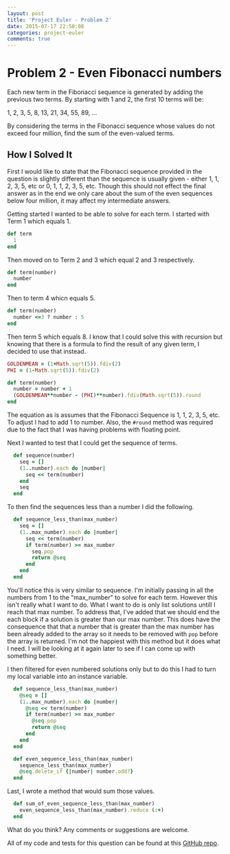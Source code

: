 ```yaml
---
layout: post
title: 'Project Euler - Problem 2'
date: 2015-07-17 22:50:08
categories: project-euler
comments: true
---
```

# Problem 2 - Even Fibonacci numbers 

Each new term in the Fibonacci sequence is generated by adding the previous two terms. By starting with 1 and 2, the first 10 terms will be:

1, 2, 3, 5, 8, 13, 21, 34, 55, 89, ...

By considering the terms in the Fibonacci sequence whose values do not exceed four million, find the sum of the even-valued terms.
 
## How I Solved It

First I would like to state that the Fibonacci sequence provided in the question is slightly different than the sequence is usually given - either 1, 1, 2, 3, 5, etc or 0, 1, 1, 2, 3, 5, etc. Though this should not effect the final answer as in the end we only care about the sum of the even sequences below four million, it may affect my intermediate answers.

Getting started I wanted to be able to solve for each term. I started with Term 1 which equals 1.

```ruby 
def term
  1
end
```

Then moved on to Term 2 and 3 which equal 2 and 3 respectively. 

```ruby 
def term(number)
  number
end
```

Then to term 4 whicn equals 5.

```ruby 
def term(number)
  number <=3 ? number : 5
end
```

Then term 5 which equals 8. I know that I could solve this with recursion but knowing that there is a formula to find the result of any given term, I decided to use that instead.

```ruby
GOLDENMEAN = (1+Math.sqrt(5)).fdiv(2)
PHI = (1-Math.sqrt(5)).fdiv(2)

def term(number)
  number = number + 1
  (GOLDENMEAN**number - (PHI)**number).fdiv(Math.sqrt(5)).round
end
```

The equation as is assumes that the Fibonacci Sequence is 1, 1, 2, 3, 5, etc. To adjust I had to add 1 to number. Also, the `#round` method was required due to the fact that I was having problems with floating point.  

Next I wanted to test that I could get the sequence of terms.

```ruby
  def sequence(number)
    seq = []
    (1..number).each do |number|
      seq << term(number)
    end
    seq
  end
```

To then find the sequences less than a number I did the following.

```ruby
  def sequence_less_than(max_number)
    seq = []
    (1..max_number).each do |number|
      seq << term(number)
      if term(number) >= max_number
        seq.pop
        return @seq
      end
    end
  end
```

You'll notice this is very similar to sequence. I'm initially passing in all the numbers from 1 to the "max_number" to solve for each term. However this isn't really what I want to do. What I want to do is only list solutions untill I reach that max number. To address that, I've added that we should end the each block if a solution is greater than our max number. This does have the consequence that that a number that is greater than the max number has been already added to the array so it needs to be removed with `pop` before the array is returned. I'm not the happiest with this method but it does what I need. I will be looking at it again later to see if I can come up with something better.

I then filtered for even numbered solutions only but to do this I had to turn my local variable into an instance variable. 

```ruby
  def sequence_less_than(max_number)
    @seq = []
    (1..max_number).each do |number|
      @seq << term(number)
      if term(number) >= max_number
        @seq.pop
        return @seq
      end
    end
  end

  def even_sequence_less_than(max_number)
    sequence_less_than(max_number)
    @seq.delete_if {|number| number.odd?}
  end
```

Last, I wrote a method that would sum those values.

```ruby
  def sum_of_even_sequence_less_than(max_number)
    even_sequence_less_than(max_number).reduce (:+)
  end
```

What do you think? Any comments or suggestions are welcome.

All of my code and tests for this question can be found at this [GitHub repo][gh-pe].

[gh-pe]:https://github.com/mlongerich/project_euler
